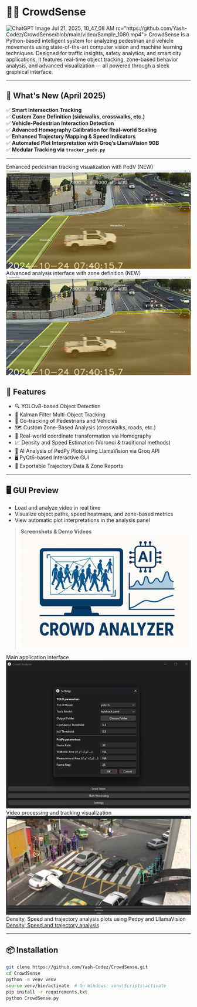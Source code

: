 
# 🚶‍♂️ CrowdSense
<img width="1536" height="1024" alt="ChatGPT Image Jul 21, 2025, 10_47_08 AM" src="https://github.com/user-attachments/assets/ac57d7ca-5b3c-442b-9b38-f882b53c2836" />
rc="https://github.com/Yash-Codez/CrowdSense/blob/main/video/Sample_1080.mp4"></video>
CrowdSense is a Python-based intelligent system for analyzing pedestrian and vehicle movements using state-of-the-art computer vision and machine learning techniques. Designed for traffic insights, safety analytics, and smart city applications, it features real-time object tracking, zone-based behavior analysis, and advanced visualization — all powered through a sleek graphical interface.

---

## 🎉 What's New (April 2025)

✅ **Smart Intersection Tracking**  
✅ **Custom Zone Definition (sidewalks, crosswalks, etc.)**  
✅ **Vehicle-Pedestrian Interaction Detection**  
✅ **Advanced Homography Calibration for Real-world Scaling**  
✅ **Enhanced Trajectory Mapping & Speed Indicators**  
✅ **Automated Plot Interpretation with Groq’s LlamaVision 90B**  
✅ **Modular Tracking via `tracker_pedv.py`**

---
Enhanced pedestrian tracking visualization with PedV (NEW) 
![pedestrian tracking visualization](img/analysisGUI.png)
Advanced analysis interface with zone definition (NEW)
![analysis interface](img/analysisGUI.png)
## 🚀 Features

- 🔍 YOLOv8-based Object Detection  
- 🔄 Kalman Filter Multi-Object Tracking  
- 🚦 Co-tracking of Pedestrians and Vehicles  
- 🗺️ Custom Zone-Based Analysis (crosswalks, roads, etc.)  
- 📏 Real-world coordinate transformation via Homography  
- 📈 Density and Speed Estimation (Voronoi & traditional methods)  
- 🧠 AI Analysis of PedPy Plots using LlamaVision via Groq API  
- 🖥️ PyQt6-based Interactive GUI  
- 📂 Exportable Trajectory Data & Zone Reports

---

## 🖥️ GUI Preview

- Load and analyze video in real time  
- Visualize object paths, speed heatmaps, and zone-based metrics  
- View automatic plot interpretations in the analysis panel

> **Screenshots & Demo Videos**
[![watch crowdsense demo](img/logo2.png)](https://www.youtube.com/watch?v=8AqZnFtbx6g)

Main application interface
![screenshot](img/GUI_setting.png)
Video processing and tracking visualization
![visualization](img/GUI-2.png)
Density, Speed and trajectory analysis plots using Pedpy and LllamaVision
[Density, Speed and trajectory analysis](img/Plot_window.png)

---

## 📦 Installation

```bash
git clone https://github.com/Yash-Codez/CrowdSense.git
cd CrowdSense
python -m venv venv
source venv/bin/activate  # On Windows: venv\Scripts\activate
pip install -r requirements.txt
python CrowdSense.py
